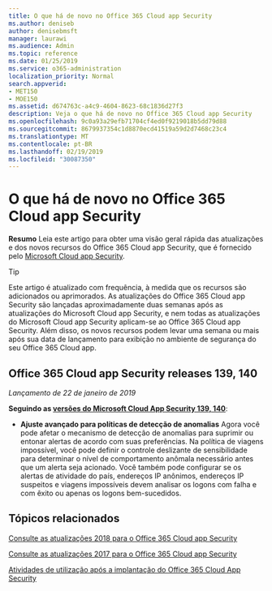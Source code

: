 ```yaml
---
title: O que há de novo no Office 365 Cloud app Security
ms.author: deniseb
author: denisebmsft
manager: laurawi
ms.audience: Admin
ms.topic: reference
ms.date: 01/25/2019
ms.service: o365-administration
localization_priority: Normal
search.appverid:
- MET150
- MOE150
ms.assetid: d674763c-a4c9-4604-8623-68c1836d27f3
description: Veja o que há de novo no Office 365 Cloud app Security
ms.openlocfilehash: 9c0a93a29efb71704cf4ed0f9219018b5dd79d88
ms.sourcegitcommit: 8679937354c1d8870ecd41519a59d2d7468c23c4
ms.translationtype: MT
ms.contentlocale: pt-BR
ms.lasthandoff: 02/19/2019
ms.locfileid: "30087350"
---
```

# <a name="what-is-new-in-office-365-cloud-app-security"></a>O que há de novo no Office 365 Cloud app Security

**Resumo** Leia este artigo para obter uma visão geral rápida das atualizações e dos novos recursos do Office 365 Cloud app Security, que é fornecido pelo [Microsoft Cloud app Security](https://aka.ms/whatiscas).
  
> [!TIP]
> Este artigo é atualizado com frequência, à medida que os recursos são adicionados ou aprimorados. As atualizações do Office 365 Cloud app Security são lançadas aproximadamente duas semanas após as atualizações do Microsoft Cloud app Security, e nem todas as atualizações do Microsoft Cloud app Security aplicam-se ao Office 365 Cloud app Security. Além disso, os novos recursos podem levar uma semana ou mais após sua data de lançamento para exibição no ambiente de segurança do seu Office 365 Cloud app.

## <a name="office-365-cloud-app-security-releases-139-140"></a>Office 365 Cloud app Security releases 139, 140

*Lançamento de 22 de janeiro de 2019*

**Seguindo as [versões do Microsoft Cloud App Security 139, 140](https://docs.microsoft.com/cloud-app-security/release-notes#cloud-app-security-release-139-140)**:

- **Ajuste avançado para políticas de detecção de anomalias** Agora você pode afetar o mecanismo de detecção de anomalias para suprimir ou entonar alertas de acordo com suas preferências. Na política de viagens impossível, você pode definir o controle deslizante de sensibilidade para determinar o nível de comportamento anômala necessário antes que um alerta seja acionado. Você também pode configurar se os alertas de atividade do país, endereços IP anônimos, endereços IP suspeitos e viagens impossíveis devem analisar os logons com falha e com êxito ou apenas os logons bem-sucedidos. 

## <a name="related-topics"></a>Tópicos relacionados

[Consulte as atualizações 2018 para o Office 365 Cloud app Security](new-in-office-365-cas-2018.md)

[Consulte as atualizações 2017 para o Office 365 Cloud app Security](new-in-office-365-cas-2017.md)
    
[Atividades de utilização após a implantação do Office 365 Cloud App Security](utilization-activities-for-ocas.md)